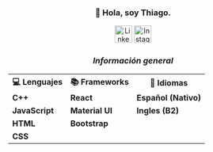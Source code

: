 <div class="readmeWrapper">
  <h3 align="center">👋 Hola, soy Thiago.</h3>
  <div class="contact" align="center">
    <a target="_BLANK" href="https://www.linkedin.com/in/thiagolopezalderete/"><img src="https://clipart-best.com/img/linkedIn/linkedIn-clip-art-2.png" alt="LinkedIn" width="35px"></a>
     <a target="_BLANK" href="https://www.instagram.com/thiagolopez_a/"><img src="https://clipart-best.com/img/instagram/instagram-clip-art-16.png" alt="Instagram" width="35px"></a>
  </div>
  <h3 align="center"><i>Información general</i></h3>
  <table align="center">
    <tr>
      <th>💻 Lenguajes</th>
      <th>📚 Frameworks</th>
      <th>💬 Idiomas</th>
    </tr>
    <tr>
      <td><b>C++</b></td>
      <td><b>React</b></td>
      <td><b>Español (Nativo)</b></td>
    </tr>
    <tr>
      <td><b>JavaScript</b></td>
      <td><b>Material UI</b></td>
      <td><b>Ingles (B2)</b></td>
    </tr>
    <tr>
      <td><b>HTML</b></td>
      <td><b>Bootstrap</b></td>
      <td></td>
    </tr>
    <tr>
      <td><b>CSS</b></td>
      <td></td>
      <td></td>
    </tr>
  </table>
  
  
 
  

<!--
**ThiagoLopezA/ThiagoLopezA** is a ✨ _special_ ✨ repository because its `README.md` (this file) appears on your GitHub profile.

Here are some ideas to get you started:

- 🔭 I’m currently working on ...
- 🌱 I’m currently learning ...
- 👯 I’m looking to collaborate on ...
- 🤔 I’m looking for help with ...
- 💬 Ask me about ...
- 📫 How to reach me: ...
- 😄 Pronouns: ...
- ⚡ Fun fact: ...
-->
